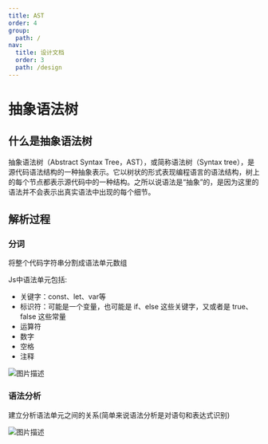 ```yaml
---
title: AST
order: 4
group:
  path: /
nav:
  title: 设计文档
  order: 3
  path: /design
---
```


# 抽象语法树

## 什么是抽象语法树

抽象语法树（Abstract Syntax Tree，AST），或简称语法树（Syntax tree），是源代码语法结构的一种抽象表示。它以树状的形式表现编程语言的语法结构，树上的每个节点都表示源代码中的一种结构。之所以说语法是“抽象”的，是因为这里的语法并不会表示出真实语法中出现的每个细节。

## 解析过程

### 分词

将整个代码字符串分割成语法单元数组

Js中语法单元包括:

- 关键字：const、let、var等
- 标识符：可能是一个变量，也可能是 if、else 这些关键字，又或者是 true、false 这些常量
- 运算符
- 数字
- 空格
- 注释

![图片描述](https://cdn.jsdelivr.net/gh/18613109040/editor/public/images/05.png)

### 语法分析

建立分析语法单元之间的关系(简单来说语法分析是对语句和表达式识别)

![图片描述](https://cdn.jsdelivr.net/gh/18613109040/editor/public/images/06.png)
